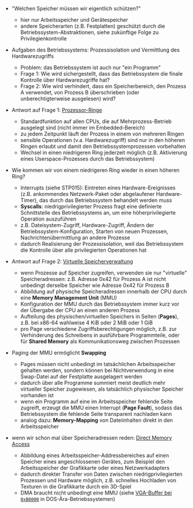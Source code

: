 - "Welchen Speicher müssen wir eigentlich schützen?"
    - hier nur Arbeitsspeicher und Gerätespeicher
    - andere Speicherarten (z.B. Festplatten) geschützt durch die Betriebssystem-Abstraktionen, siehe zukünftige Folge zu Privilegienkontrolle

- Aufgaben des Betriebssystems: Prozessisolation und Vermittlung des Hardwarezugriffs
    - Problem: das Betriebssystem ist auch nur "ein Programm"
    - Frage 1: Wie wird sichergestellt, dass das Betriebssystem die finale Kontrolle über Hardwarezugriffe hat?
    - Frage 2: Wie wird verhindert, dass ein Speicherbereich, den Prozess A verwendet, von Prozess B überschrieben (oder unberechtigterweise ausgelesen) wird?

- Antwort auf Frage 1: [Prozessor-Ringe](https://de.wikipedia.org/wiki/Ring_(CPU) )
    - Standardfunktion auf allen CPUs, die auf Mehrprozess-Betrieb ausgelegt sind (nicht immer im Embedded-Bereich)
    - zu jedem Zeitpunkt läuft der Prozess in einem von mehreren Ringen
    - sensible Operationen (v.a. Hardwarezugriff) sind nur in den höheren Ringen erlaubt und damit den Betriebssystemprozessen vorbehalten
    - Wechsel in einen niedrigeren Ring jederzeit möglich (z.B. Aktivierung eines Userspace-Prozesses durch das Betriebssystem)

- Wie kommen wir von einem niedrigeren Ring wieder in einen höheren Ring?
    - Interrupts (siehe STP015): Eintreten eines Hardware-Ereignisses (z.B. ankommendes Netzwerk-Paket oder abgelaufener Hardware-Timer), das durch das Betriebssystem behandelt werden muss
    - **Syscalls**: niedrigprivilegierter Prozess fragt eine definierte Schnittstelle des Betriebssystems an, um eine höherprivilegierte Operation auszuführen
    - z.B. Dateisystem-Zugriff, Hardware-Zugriff, Ändern der Betriebssystem-Konfiguration, Starten von neuen Prozessen, Nachrichtenübermittlung an andere Prozesse
    - dadurch Realisierung der Prozessisolation, weil das Betriebssystem die Kontrolle über alle privilegierten Operationen hat

- Antwort auf Frage 2: [Virtuelle Speicherverwaltung](https://de.wikipedia.org/wiki/Virtuelle_Speicherverwaltung )
    - wenn Prozesse auf Speicher zugreifen, verwenden sie nur "virtuelle" Speicheradressen: z.B. Adresse 0x42 für Prozess A ist nicht unbedingt derselbe Speicher wie Adresse 0x42 für Prozess B
    - Abbildung auf physische Speicheradressen innerhalb der CPU durch eine **Memory Management Unit** (MMU)
    - Konfiguration der MMU durch das Betriebssystem immer kurz vor der Übergabe der CPU an einen anderen Prozess
    - Aufteilung des physischen/virtuellen Speichers in Seiten (**Pages**), z.B. bei x86-64 wahlweise 4 KiB oder 2 MiB oder 1 GiB
    - pro Page verschiedene Zugriffsberechtigungen möglich, z.B. zur Verhinderung des Schreibens in ausführbare Programmteile, oder für **Shared Memory** als Kommunikationsweg zwischen Prozessen

- Paging der MMU ermöglicht **Swapping**
    - Pages müssen nicht unbedingt im tatsächlichen Arbeitsspeicher gehalten werden, sondern können bei Nichtverwendung in eine Swap-Datei auf der Festplatte ausgelagert werden
    - dadurch über alle Programme summiert meist deutlich mehr virtueller Speicher zugewiesen, als tatsächlich physischer Speicher vorhanden ist
    - wenn ein Programm auf eine im Arbeitsspeicher fehlende Seite zugreift, erzeugt die MMU einen Interrupt (**Page Fault**), sodass das Betriebssystem die fehlende Seite transparent nachladen kann
    - analog dazu: **Memory-Mapping** von Dateiinhalten direkt in den Arbeitsspeicher

- wenn wir schon mal über Speicheradressen reden: [Direct Memory Access](https://de.wikipedia.org/wiki/Direct_Memory_Access )
    - Abbildung eines Arbeitsspeicher-Addressbereiches auf einen Speicher eines angeschlossenen Gerätes, zum Beispiel den Arbeitsspeicher der Grafikkarte oder eines Netzwerkadapters
    - dadurch direkter Transfer von Daten zwischen niedrigprivilegierten Prozessen und Hardware möglich, z.B. schnelles Hochladen von Texturen in die Grafikkarte durch ein 3D-Spiel
    - DMA braucht nicht unbedingt eine MMU (siehe [VGA-Buffer bei `0xB8000`](https://wiki.osdev.org/Printing_to_Screen ) in DOS-Ära-Betriebssystemen)

